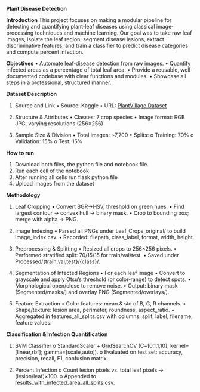 **Plant Disease Detection**

**Introduction**
This project focuses on making a modular pipeline for detecting and quantifying plant‐leaf diseases using classical image‐processing techniques and machine learning. Our goal was to take raw leaf images, isolate the leaf region, segment disease lesions, extract discriminative features, and train a classifier to predict disease categories and compute percent infection.

**Objectives**
•	Automate leaf‐disease detection from raw images.
•	Quantify infected areas as a percentage of total leaf area.
•	Provide a reusable, well‐documented codebase with clear functions and modules.
•	Showcase all steps in a professional, structured manner.

**Dataset Description**
1. Source and Link
•	Source: Kaggle
•	URL: [PlantVillage Dataset](https://www.kaggle.com/datasets/emmarex/plantdisease)

 2. Structure & Attributes
•	Classes: 7 crop species 
•	Image format: RGB JPG, varying resolutions (256×256)

  3. Sample Size & Division
•	Total images: ~7,700
•	Splits:
o	Training: 70% 
o	Validation: 15% 
o	Test: 15% 

**How to run**
1. Download both files, the python file and notebook file.
2. Run each cell of the notebook
3. After running all cells run flask python file
4. Upload images from the dataset

**Methodology**
1. Leaf Cropping
•	Convert BGR→HSV, threshold on green hues.
•	Find largest contour → convex hull → binary mask. 
•	Crop to bounding box; merge with alpha → PNG.

2. Image Indexing
•	Parsed all PNGs under Leaf_Crops_original/ to build image_index.csv.
•	Recorded: filepath, class_label, format, width, height.

3. Preprocessing & Splitting
•	Resized all crops to 256×256 pixels.
•	Performed stratified split: 70/15/15 for train/val/test.
•	Saved under Processed/{train,val,test}/{class}/.

4. Segmentation of Infected Regions
•	For each leaf image
•	Convert to grayscale and apply Otsu’s threshold (or color‐range) to detect spots.
•	Morphological open/close to remove noise.
•	Output: binary mask (Segmented/masks/) and overlay PNG (Segmented/overlays/).

5. Feature Extraction
•	Color features: mean & std of B, G, R channels.
•	Shape/texture: lesion area, perimeter, roundness, aspect_ratio.
•	Aggregated in features_all_splits.csv with columns: split, label, filename, feature values.

**Classification & Infection Quantification**
1.	SVM Classifier
o	StandardScaler + GridSearchCV (C=[0.1,1,10]; kernel=[linear,rbf]; gamma=[scale,auto]).
o	Evaluated on test set: accuracy, precision, recall, F1, confusion matrix.

2.	Percent Infection
o	Count lesion pixels vs. total leaf pixels → (lesion/leaf)×100.
o	Appended to results_with_infected_area_all_splits.csv.





